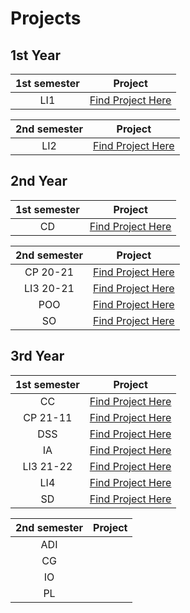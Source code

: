 # Projects
## 1st Year
 1st semester | Project
 :-----: | :----: 
 LI1   | [Find Project Here](https://github.com/DvdDuarte/Projeto-LI1)

  2nd semester | Project
 :-----: | :----: 
 LI2   | [Find Project Here](https://github.com/DvdDuarte/Projeto-LI2)

 ## 2nd Year

 1st semester | Project
 :-----: | :----: 
 CD   | [Find Project Here](https://github.com/DvdDuarte/Projeto-SHAFT-CD-20-21)

  2nd semester | Project
 :-----: | :----: 
 CP 20-21  | [Find Project Here](https://github.com/DvdDuarte/Projeto-CP-20-21)
 LI3 20-21  | [Find Project Here](https://github.com/DvdDuarte/Projeto-LI3)
 POO   | [Find Project Here](https://github.com/DvdDuarte/Projeto-POO-20-21)
 SO   | [Find Project Here](https://github.com/DvdDuarte/Projeto-SO-20-21)

 ## 3rd Year

 1st semester | Project
 :-----: | :----: 
 CC    | [Find Project Here](https://github.com/DvdDuarte/Projeto-CC-21-22)
 CP 21-11 | [Find Project Here](https://github.com/DvdDuarte/Projeto-CP-2021-2022)
 DSS   | [Find Project Here](https://github.com/DvdDuarte/Projeto-DSS-21-22)
 IA    | [Find Project Here](https://github.com/DvdDuarte/Projeto-IA-21-22)
 LI3 21-22  | [Find Project Here](https://github.com/DvdDuarte/Projeto-LI3-21-22)
 LI4   | [Find Project Here](https://github.com/DvdDuarte/Where2Go)
 SD   | [Find Project Here](https://github.com/DvdDuarte/Projeto-SD-21-22)

 2nd semester | Project
 :-----: | :----: 
 ADI  | <!-- [Find Project Here]() -->
 CG   | <!-- [Find Project Here](https://github.com/DvdDuarte/Projeto-CG-21-22) -->
 IO   | <!-- [Find Project Here]() -->
 PL   | <!-- [Find Project Here](https://github.com/DvdDuarte/Projeto-PL-21-22) -->
